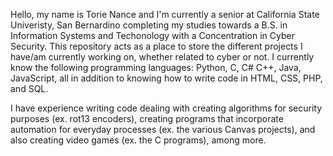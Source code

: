 Hello, my name is Torie Nance and I'm currently a senior at California State Univeristy, San Bernardino completing my studies towards a B.S. in Information Systems and Techonology with a Concentration in Cyber Security.
This repository acts as a place to store the different projects I have/am currently working on, whether related to cyber or not.
I currently know the following programming languages: Python, C, C# C++, Java, JavaScript, all in addition to knowing how to write code in HTML, CSS, PHP, and SQL.

I have experience writing code dealing with creating algorithms for security purposes (ex. rot13 encoders), creating programs that incorporate automation for everyday processes (ex. the various Canvas projects), and also creating video games (ex. the C programs), among more.

